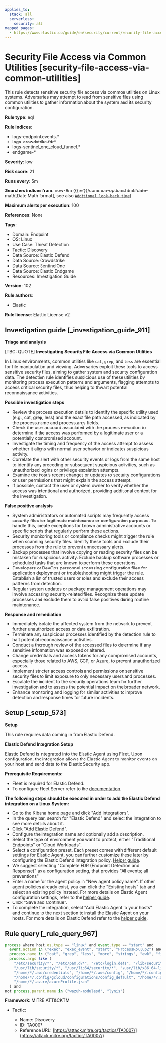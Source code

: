 ```yaml
---
applies_to:
  stack: all
  serverless:
    security: all
mapped_pages:
  - https://www.elastic.co/guide/en/security/current/security-file-access-via-common-utilities.html
---
```


# Security File Access via Common Utilities [security-file-access-via-common-utilities]

This rule detects sensitive security file access via common utilities on Linux systems. Adversaries may attempt to read from sensitive files using common utilities to gather information about the system and its security configuration.

**Rule type**: eql

**Rule indices**:

* logs-endpoint.events.*
* logs-crowdstrike.fdr*
* logs-sentinel_one_cloud_funnel.*
* endgame-*

**Severity**: low

**Risk score**: 21

**Runs every**: 5m

**Searches indices from**: now-9m ({{ref}}/common-options.html#date-math[Date Math format], see also [`Additional look-back time`](docs-content://solutions/security/detect-and-alert/create-detection-rule.md#rule-schedule))

**Maximum alerts per execution**: 100

**References**: None

**Tags**:

* Domain: Endpoint
* OS: Linux
* Use Case: Threat Detection
* Tactic: Discovery
* Data Source: Elastic Defend
* Data Source: Crowdstrike
* Data Source: SentinelOne
* Data Source: Elastic Endgame
* Resources: Investigation Guide

**Version**: 102

**Rule authors**:

* Elastic

**Rule license**: Elastic License v2

## Investigation guide [_investigation_guide_911]

**Triage and analysis**

[TBC: QUOTE]
**Investigating Security File Access via Common Utilities**

In Linux environments, common utilities like `cat`, `grep`, and `less` are essential for file manipulation and viewing. Adversaries exploit these tools to access sensitive security files, aiming to gather system and security configuration data. The detection rule identifies suspicious use of these utilities by monitoring process execution patterns and arguments, flagging attempts to access critical security files, thus helping to thwart potential reconnaissance activities.

**Possible investigation steps**

* Review the process execution details to identify the specific utility used (e.g., cat, grep, less) and the exact file path accessed, as indicated by the process.name and process.args fields.
* Check the user account associated with the process execution to determine if the access was performed by a legitimate user or a potentially compromised account.
* Investigate the timing and frequency of the access attempt to assess whether it aligns with normal user behavior or indicates suspicious activity.
* Correlate the alert with other security events or logs from the same host to identify any preceding or subsequent suspicious activities, such as unauthorized logins or privilege escalation attempts.
* Examine the host’s recent changes or updates to security configurations or user permissions that might explain the access attempt.
* If possible, contact the user or system owner to verify whether the access was intentional and authorized, providing additional context for the investigation.

**False positive analysis**

* System administrators or automated scripts may frequently access security files for legitimate maintenance or configuration purposes. To handle this, create exceptions for known administrative accounts or specific scripts that regularly perform these actions.
* Security monitoring tools or compliance checks might trigger the rule when scanning security files. Identify these tools and exclude their processes from the rule to prevent unnecessary alerts.
* Backup processes that involve copying or reading security files can be mistaken for suspicious activity. Exclude backup software processes or scheduled tasks that are known to perform these operations.
* Developers or DevOps personnel accessing configuration files for application deployment or troubleshooting might trigger the rule. Establish a list of trusted users or roles and exclude their access patterns from detection.
* Regular system updates or package management operations may involve accessing security-related files. Recognize these update processes and exclude them to avoid false positives during routine maintenance.

**Response and remediation**

* Immediately isolate the affected system from the network to prevent further unauthorized access or data exfiltration.
* Terminate any suspicious processes identified by the detection rule to halt potential reconnaissance activities.
* Conduct a thorough review of the accessed files to determine if any sensitive information was exposed or altered.
* Change credentials and access tokens for any compromised accounts, especially those related to AWS, GCP, or Azure, to prevent unauthorized access.
* Implement stricter access controls and permissions on sensitive security files to limit exposure to only necessary users and processes.
* Escalate the incident to the security operations team for further investigation and to assess the potential impact on the broader network.
* Enhance monitoring and logging for similar activities to improve detection and response times for future incidents.


## Setup [_setup_573]

**Setup**

This rule requires data coming in from Elastic Defend.

**Elastic Defend Integration Setup**

Elastic Defend is integrated into the Elastic Agent using Fleet. Upon configuration, the integration allows the Elastic Agent to monitor events on your host and send data to the Elastic Security app.

**Prerequisite Requirements:**

* Fleet is required for Elastic Defend.
* To configure Fleet Server refer to the [documentation](docs-content://reference/ingestion-tools/fleet/fleet-server.md).

**The following steps should be executed in order to add the Elastic Defend integration on a Linux System:**

* Go to the Kibana home page and click "Add integrations".
* In the query bar, search for "Elastic Defend" and select the integration to see more details about it.
* Click "Add Elastic Defend".
* Configure the integration name and optionally add a description.
* Select the type of environment you want to protect, either "Traditional Endpoints" or "Cloud Workloads".
* Select a configuration preset. Each preset comes with different default settings for Elastic Agent, you can further customize these later by configuring the Elastic Defend integration policy. [Helper guide](docs-content://solutions/security/configure-elastic-defend/configure-an-integration-policy-for-elastic-defend.md).
* We suggest selecting "Complete EDR (Endpoint Detection and Response)" as a configuration setting, that provides "All events; all preventions"
* Enter a name for the agent policy in "New agent policy name". If other agent policies already exist, you can click the "Existing hosts" tab and select an existing policy instead. For more details on Elastic Agent configuration settings, refer to the [helper guide](docs-content://reference/ingestion-tools/fleet/agent-policy.md).
* Click "Save and Continue".
* To complete the integration, select "Add Elastic Agent to your hosts" and continue to the next section to install the Elastic Agent on your hosts. For more details on Elastic Defend refer to the [helper guide](docs-content://solutions/security/configure-elastic-defend/install-elastic-defend.md).


## Rule query [_rule_query_967]

```js
process where host.os.type == "linux" and event.type == "start" and
  event.action in ("exec", "exec_event", "start", "ProcessRollup2") and
  process.name in ("cat", "grep", "less", "more", "strings", "awk", "find", "xargs") and
  process.args like (
    "/etc/security/*", "/etc/pam.d/*", "/etc/login.defs", "/lib/security/*", "/lib64/security/*",
    "/usr/lib/security/*", "/usr/lib64/security/*", "/usr/lib/x86_64-linux-gnu/security/*",
    "/home/*/.aws/credentials", "/home/*/.aws/config", "/home/*/.config/gcloud/*credentials.json",
    "/home/*/.config/gcloud/configurations/config_default", "/home/*/.azure/accessTokens.json",
    "/home/*/.azure/azureProfile.json"
  ) and
not process.parent.name in ("wazuh-modulesd", "lynis")
```

**Framework**: MITRE ATT&CKTM

* Tactic:

    * Name: Discovery
    * ID: TA0007
    * Reference URL: [https://attack.mitre.org/tactics/TA0007/](https://attack.mitre.org/tactics/TA0007/)



